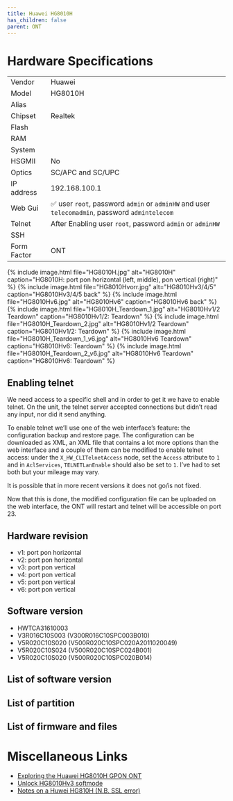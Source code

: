 ```yaml
---
title: Huawei HG8010H 
has_children: false
parent: ONT
---
```


# Hardware Specifications

|             |                                                 |
| ----------- | ----------------------------------------------- |
| Vendor      | Huawei                                          |
| Model       | HG8010H                                         |
| Alias       |                                                 |
| Chipset     | Realtek                                         |
| Flash       |                                                 |
| RAM         |                                                 |
| System      |                                                 |
| HSGMII      | No                                              |
| Optics      | SC/APC and SC/UPC                               |
| IP address  | 192.168.100.1                                   |
| Web Gui     | ✅ user `root`, password `admin` or `adminHW` and user `telecomadmin`, password `admintelecom` |
| Telnet      | After Enabling user `root`, password `admin` or `adminHW`                                 |
| SSH         |                                                 |
| Form Factor | ONT                                             |

{% include image.html file="HG8010H.jpg"  alt="HG8010H" caption="HG8010H: port pon horizontal (left, middle), pon vertical (right)" %}
{% include image.html file="HG8010Hvorr.jpg"  alt="HG8010Hv3/4/5" caption="HG8010Hv3/4/5 back" %}
{% include image.html file="HG8010Hv6.jpg"  alt="HG8010Hv6" caption="HG8010Hv6 back" %}
{% include image.html file="HG8010H_Teardown_1.jpg"  alt="HG8010Hv1/2 Teardown" caption="HG8010Hv1/2: Teardown" %}
{% include image.html file="HG8010H_Teardown_2.jpg"  alt="HG8010Hv1/2 Teardown" caption="HG8010Hv1/2: Teardown" %}
{% include image.html file="HG8010H_Teardown_1_v6.jpg"  alt="HG8010Hv6 Teardown" caption="HG8010Hv6: Teardown" %}
{% include image.html file="HG8010H_Teardown_2_v6.jpg"  alt="HG8010Hv6 Teardown" caption="HG8010Hv6: Teardown" %}

## Enabling telnet

We need access to a specific shell and in order to get it we have to enable telnet. On the unit, the telnet server accepted connections but didn’t read any input, nor did it send anything.

To enable telnet we’ll use one of the web interface’s feature: the configuration backup and restore page. The configuration can be downloaded as XML, an XML file that contains a lot more options than the web interface and a couple of them can be modified to enable telnet access: under the `X_HW_CLITelnetAccess` node, set the `Access` attribute to `1` and in `AclServices`, `TELNETLanEnable` should also be set to `1`. I’ve had to set both but your mileage may vary. 

It is possible that in more recent versions it does not go/is not fixed.

Now that this is done, the modified configuration file can be uploaded on the web interface, the ONT will restart and telnet will be accessible on port 23.

## Hardware revision
- v1: port pon horizontal
- v2: port pon horizontal
- v3: port pon vertical
- v4: port pon vertical
- v5: port pon vertical
- v6: port pon vertical

## Software version

- HWTCA31610003
- V3R016C10S003 (V300R016C10SPC003B010)
- V5R020C10S020 (V500R020C10SPC020A2011020049)
- V5R020C10S024 (V500R020C10SPC024B001)
- V5R020C10S020 (V500R020C10SPC020B014)

## List of software version
## List of partition
## List of firmware and files
# Miscellaneous Links

- [Exploring the Huawei HG8010H GPON ONT](https://www.linux.it/~md/text/gpon-sha2017.pdf)
- [Unlock HG8010Hv3 softmode](https://lafibre.info/orange-installation/unlock-hg8010gv3-softmode/)
- [Notes on a Huwei HG810H (N.B. SSL error)](https://umbriel.fr/blog/Notes_on_a_Huawei_HG8010H.html)

